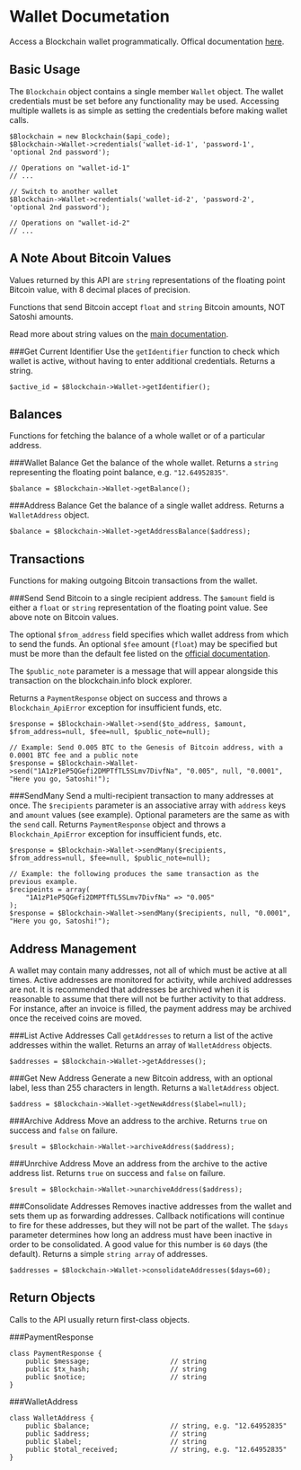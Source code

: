 Wallet Documetation
===================
Access a Blockchain wallet programmatically. Offical documentation [here](https://blockchain.info/api/blockchain_wallet_api).

Basic Usage
-----------
The `Blockchain` object contains a single member `Wallet` object. The wallet credentials must be set before any functionality may be used. Accessing multiple wallets is as simple as setting the credentials before making wallet calls.

```
$Blockchain = new Blockchain($api_code);
$Blockchain->Wallet->credentials('wallet-id-1', 'password-1', 'optional 2nd password');

// Operations on "wallet-id-1"
// ...

// Switch to another wallet
$Blockchain->Wallet->credentials('wallet-id-2', 'password-2', 'optional 2nd password');

// Operations on "wallet-id-2"
// ...
```

A Note About Bitcoin Values
---------------------------

Values returned by this API are `string` representations of the floating point Bitcoin value, with 8 decimal places of precision.

Functions that send Bitcoin accept `float` and `string` Bitcoin amounts, NOT Satoshi amounts.

Read more about string values on the [main documentation](README.md).


###Get Current Identifier
Use the `getIdentifier` function to check which wallet is active, without having to enter additional credentials. Returns a string.

```
$active_id = $Blockchain->Wallet->getIdentifier();
```


Balances
--------
Functions for fetching the balance of a whole wallet or of a particular address.


###Wallet Balance
Get the balance of the whole wallet. Returns a `string` representing the floating point balance, e.g. `"12.64952835"`.

```
$balance = $Blockchain->Wallet->getBalance();
```


###Address Balance
Get the balance of a single wallet address. Returns a `WalletAddress` object.

```
$balance = $Blockchain->Wallet->getAddressBalance($address);
```


Transactions
------------
Functions for making outgoing Bitcoin transactions from the wallet.

###Send
Send Bitcoin to a single recipient address. The `$amount` field is either a `float` or `string` representation of the floating point value. See above note on Bitcoin values.

The optional `$from_address` field specifies which wallet address from which to send the funds. An optional `$fee` amount (`float`) may be specified but must be more than the default fee listed on the [official documentation](https://blockchain.info/api/blockchain_wallet_api).

The `$public_note` parameter is a message that will appear alongside this transaction on the blockchain.info block explorer.

Returns a `PaymentResponse` object on success and throws a `Blockchain_ApiError` exception for insufficient funds, etc.

```
$response = $Blockchain->Wallet->send($to_address, $amount, $from_address=null, $fee=null, $public_note=null);

// Example: Send 0.005 BTC to the Genesis of Bitcoin address, with a 0.0001 BTC fee and a public note
$response = $Blockchain->Wallet->send("1A1zP1eP5QGefi2DMPTfTL5SLmv7DivfNa", "0.005", null, "0.0001", "Here you go, Satoshi!");
```

###SendMany
Send a multi-recipient transaction to many addresses at once. The `$recipients` parameter is an associative array with `address` keys and `amount` values (see example). Optional parameters are the same as with the `send` call. Returns `PaymentResponse` object and throws a `Blockchain_ApiError` exception for insufficient funds, etc.
```
$response = $Blockchain->Wallet->sendMany($recipients, $from_address=null, $fee=null, $public_note=null);

// Example: the following produces the same transaction as the previous example.
$recipeints = array(
    "1A1zP1eP5QGefi2DMPTfTL5SLmv7DivfNa" => "0.005"
);
$response = $Blockchain->Wallet->sendMany($recipients, null, "0.0001", "Here you go, Satoshi!");
```


Address Management
------------------
A wallet may contain many addresses, not all of which must be active at all times. Active addresses are monitored for activity, while archived addresses are not. It is recommended that addresses be archived when it is reasonable to assume that there will not be further activity to that address. For instance, after an invoice is filled, the payment address may be archived once the received coins are moved.


###List Active Addresses
Call `getAddresses` to return a list of the active addresses within the wallet. Returns an array of `WalletAddress` objects.

```
$addresses = $Blockchain->Wallet->getAddresses();
```


###Get New Address
Generate a new Bitcoin address, with an optional label, less than 255 characters in length. Returns a `WalletAddress` object.

```
$address = $Blockchain->Wallet->getNewAddress($label=null);
```


###Archive Address
Move an address to the archive. Returns `true` on success and `false` on failure.

```
$result = $Blockchain->Wallet->archiveAddress($address);
```


###Unrchive Address
Move an address from the archive to the active address list. Returns `true` on success and `false` on failure.

```
$result = $Blockchain->Wallet->unarchiveAddress($address);
```


###Consolidate Addresses
Removes inactive addresses from the wallet and sets them up as forwarding addresses. Callback notifications will continue to fire for these addresses, but they will not be part of the wallet. The `$days` parameter determines how long an address must have been inactive in order to be consolidated. A good value for this number is `60` days (the default). Returns a simple `string array` of addresses.

```
$addresses = $Blockchain->Wallet->consolidateAddresses($days=60);
```


Return Objects
--------------

Calls to the API usually return first-class objects.

###PaymentResponse

```
class PaymentResponse {
    public $message;                    // string
    public $tx_hash;                    // string
    public $notice;                     // string
}
```

###WalletAddress

```
class WalletAddress {
    public $balance;                    // string, e.g. "12.64952835"
    public $address;                    // string
    public $label;                      // string
    public $total_received;             // string, e.g. "12.64952835"
}
```


